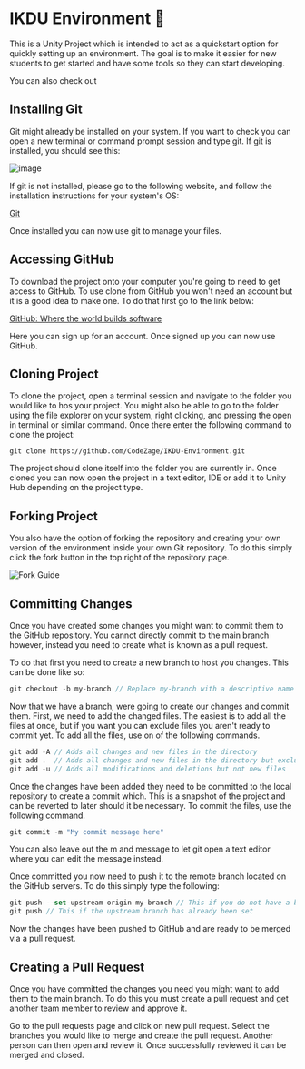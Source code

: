 # IKDU Environment 🤖

This is a Unity Project which is intended to act as a quickstart option for quickly setting up an environment. The goal is to make it easier for new students to get started and have some tools so they can start developing.

You can also check out

## Installing Git

Git might already be installed on your system. If you want to check you can open a new terminal or command prompt session and type git. If git is installed, you should see this: 

![image](https://user-images.githubusercontent.com/55112918/137598756-77aade78-d3dc-4394-863e-44ad3928e200.png)

If git is not installed, please go to the following website, and follow the installation instructions for your system's OS:

[Git](https://git-scm.com/)

Once installed you can now use git to manage your files.

## Accessing GitHub

To download the project onto your computer you're going to need to get access to GitHub. To use clone from GitHub you won't need an account but it is a good idea to make one. To do that first go to the link below:

[GitHub: Where the world builds software](https://github.com/)

Here you can sign up for an account. Once signed up you can now use GitHub.

## Cloning Project

To clone the project, open a terminal session and navigate to the folder you would like to hos your project. You might also be able to go to the folder using the file explorer on your system, right clicking, and pressing the open in terminal or similar command. Once there enter the following command to clone the project:

```
git clone https://github.com/CodeZage/IKDU-Environment.git
```

The project should clone itself into the folder you are currently in. Once cloned you can now open the project in a text editor, IDE or add it to Unity Hub depending on the project type. 

## Forking Project

You also have the option of forking the repository and creating your own version of the environment inside your own Git repository. To do this simply click the fork button in the top right of the repository page.

![Fork Guide](https://user-images.githubusercontent.com/55112918/137599078-b58de176-61e3-479c-aafd-07fb74db42f0.png)

## Committing Changes

Once you have created some changes you might want to commit them to the GitHub repository. You cannot directly commit to the main branch however, instead you need to create what is known as a pull request. 

To do that first you need to create a new branch to host you changes. This can be done like so:

```csharp
git checkout -b my-branch // Replace my-branch with a descriptive name for your branch
```

Now that we have a branch, were going to create our changes and commit them. First, we need to add the changed files. The easiest is to add all the files at once, but if you want you can exclude files you aren't ready to commit yet. To add all the files, use on of the following commands. 

```csharp
git add -A // Adds all changes and new files in the directory
git add .  // Adds all changes and new files in the directory but excludes deletions
git add -u // Adds all modifications and deletions but not new files
```

Once the changes have been added they need to be committed to the local repository to create a commit which. This is a snapshot of the project and can be reverted to later should it be necessary. To commit the files, use the following command.  

```csharp
git commit -m "My commit message here"
```

You can also leave out the m and message to let git open a text editor where you can edit the message instead. 

Once committed you now need to push it to the remote branch located on the GitHub servers. To do this simply type the following: 

```jsx
git push --set-upstream origin my-branch // This if you do not have a branch on github
git push // This if the upstream branch has already been set
```

Now the changes have been pushed to GitHub and are ready to be merged via a pull request.

## Creating a Pull Request

Once you have committed the changes you need you might want to add them to the main branch. To do this you must create a pull request and get another team member to review and approve it. 

Go to the pull requests page and click on new pull request. Select the branches you would like to merge and create the pull request. Another person can then open and review it. Once successfully reviewed it can be merged and closed.
